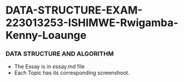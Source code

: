 # DATA-STRUCTURE-EXAM-223013253-ISHIMWE-Rwigamba-Kenny-Loaunge
### DATA STRUCTURE AND ALGORITHM

- The Essay is in essay.md file
- Each Topic has its corresponding screenshoot.
